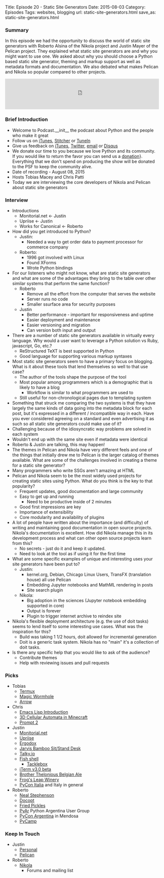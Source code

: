 Title: Episode 20 - Static Site Generators
Date: 2015-08-03
Category: Episodes
Tags: websites, blogging
url: static-site-generators.html
save_as: static-site-generators.html

### Summary
In this episode we had the opportunity to discuss the world of static site generators with Roberto Alsina of the Nikola project and Justin Mayer of the Pelican project. They explained what static site generators are and why you might want to use one. We asked about why you should choose a Python based static site generator, theming and markup support as well as metadata formats and documentation. We also debated what makes Pelican and Nikola so popular compared to other projects.

<iframe id="audio_iframe" src="http://www.podbean.com/media/player/w5e6f-583e3b?from=wp&skin=103&postId=5783099&download=1&share=1&fonts=Helvetica&auto=0" height="100" width="100%" frameborder="0" scrolling="no" data-name="pb-iframe-player"></iframe>

### Brief Introduction
- Welcome to Podcast.\_\_init\_\_ the podcast about Python and the people who make it great
- Follow us on [iTunes](https://itunes.apple.com/us/podcast/podcast.-init/id981834425?mt=2&uo=6&at=&ct=), [Stitcher](http://www.stitcher.com/s?fid=64838&refid=stpr) or [TuneIn](http://tunein.com/radio/Podcast\_\_init\_\_-p726240/)
- Give us feedback on [iTunes](https://itunes.apple.com/us/podcast/podcast.-init/id981834425?mt=2&uo=6&at=&ct=), [Twitter](https://twitter.com/Podcast__init__), [email](mailto:hosts@podcastinit.com) or [Disqus](http://podcastinit.com)
- We donate our time to you because we love Python and its community. If you would like to return the favor you can send us a [donation](\url{http://podcastinit.com/our-plans-for-your-donations.html)}. Everything that we don't spend on producing the show will be donated to the PSF to keep the community alive.
- Date of recording - August 08, 2015
- Hosts Tobias Macey and Chris Patti
- Today we are interviewing the core developers of Nikola and Pelican about static site generators

### Interview
- Introductions
    - Monitorial.net <- Justin
    - Upriise <- Justin
    - Works for Canonical <- Roberto
- How did you get introduced to Python?
    - Justin:
        - Needed a way to get order data to payment processor for commerce company
    - Roberto:
        - 1996 got involved with Linux
        - Found XForms
        - Wrote Python bindings
- For our listeners who might not know, what are static site generators and what are some of the advantages they bring to the table over other similar systems that perform the same function?
    - Roberto
        - Remove all the effort from the computer that serves the website
        - Server runs no code
        - Smaller ssurface area for security purposes
    - Justin
        - Better performance - important for responsiveness and uptime
        - Easier deployment and maintenance
        - Easier versioning and migration
        - Can version both input and output
- There are a number of static site generators available in virtually every language. Why would a user want to leverage a Python solution vs Ruby, javascript, Go, etc.?
    - ReStructured TeXT is best supported in Python
    - Good language for supporting various markup syntaxes
- Most static site generators seem to have a primary focus on blogging. What is it about these tools that lend themselves so well to that use case?
    - The author of the tools shape the purpose of the tool
    - Most popular among programmers which is a demographic that is likely to have a blog
        - Workflow is similar to what programmers are used to
    - Still useful for non-chronological pages due to templating system
- Something that struck me comparing the two systems is that they have largely the same kinds of data going into the metadata block for each post, but it's expressed in a different / incompatible way in each. Have you ever considered agreeing on a standard and even advertising it as such so all static site generators could make use of it?
- Challenging because of the idiosyncratic way problems are solved in each system
- Wouldn't end up with the same site even if metadata were identical
- Roberto & Justin are talking, this may happen!
- The themes in Pelican and Nikola have very different feels and one of the things that initially drew me to Pelican is the larger catalog of themes available. What are some of the challenges involved in creating a theme for a static site generator?
- Many programmers who write SSGs aren't amazing at HTML
- Pelican and Nikola seem to be the most widely used projects for creating static sites using Python. What do you think is the key to that popularity?
    - Frequent updates, good documentation and large community
    - Easy to get up and running
        - Need to be productive inside of 2 minutes
    - Good first impressions are key
    - Importance of extensibility
    - Core modularity and availability of plugins
- A lot of people have written about the importance (and difficulty) of writing and maintaining good documentation in open source projects. Nikola's documentation is excellent. How did Nikola manage this in its development process and what can other open source projects learn from this?
    - No secrets - just do it and keep it updated.
    - Need to look at the tool as if using it for the first time
- What are some specific examples of unique and interesting uses your site generators have been put to?
    - Justin:
        - kernel.org, Debian, Chicago Linux Users, TransFX (translation house) all use Pelican
        - Embedding Jupyter notebooks and MathML rendering in posts
        - Site search plugin
    - Nikola:
        - Big adoption in the sciences (Jupyter notebook embedding supported in core)
        - Output is forever
        - Plugin to trigger internet archive to reindex site
- Nikola's flexible deployment architecture (e.g. the use of doit tasks) seems to lend itself to some interesting use cases. What was the inspiration for this?
    - Build was taking 1 1/2 hours, doit allowed for incremental generation
    - Doit is a generic task system. Nikola has no "main" it's a collection of doit tasks.
- Is there any specific help that you would like to ask of the audience?
    - Contribute themes
    - Help with reviewing issues and pull requests

### Picks
- Tobias
    - [Termux](http://termux.com/)
    - [Magic Wormhole](https://github.com/warner/magic-wormhole)
    - [Arrow](http://crsmithdev.com/arrow/)
- Chris
    - [Emacs Lisp Introduction](https://www.gnu.org/software/emacs/manual/eintr.html)
    - [3D Cellular Automata in Minecraft](https://www.youtube.com/watch?v=wNypW-aSCmE)
    - [Prompt 2](https://panic.com/prompt/)
- Justin
    - [Monitorial.net](http://monitorial.net)
    - [Upriise](http://upriise.com)
    - [Ergodox](http://ergodox.org/)
    - [Jarvis Bamboo Sit/Stand Desk](http://www.ergodepot.com/Jarvis_Desk_Bamboo_p/jrv-b.htm)
    - [Talky.io](https://talky.io)
    - [Fish shell](http://fishshell.com/)
        - [Tacklebox](https://github.com/justinmayer/tacklebox)
    - [iTerm v3.0 beta](https://www.iterm2.com/)
    - [Brother Thelonious Belgian Ale](http://www.beeradvocate.com/beer/profile/112/30282/)
    - [Frog's Leap Winery](http://www.frogsleap.com/)
    - [PyCon Italia](https://www.pycon.it/en/) and Italy in general
- Roberto
    - [Neal Stephenson](http://www.nealstephenson.com/)
    - [Docopt](http://docopt.org/)
    - [Fried Pickles](https://en.wikipedia.org/wiki/Fried_pickle)
    - [PyAr](http://python.org.ar/) Python Argentina User Group
    - [PyCon Argentina](http://ar.pycon.org/) in Mendosa
    - [PyCamp](http://python.org.ar/wiki/PyCamp)

### Keep In Touch
- Justin
    - [Personal](http://justinmayer.com)
    - [Pelican](http://getpelican.com)
- Roberto
    - [Nikola](http://getnikola.com)
        - Forums and mailing list
